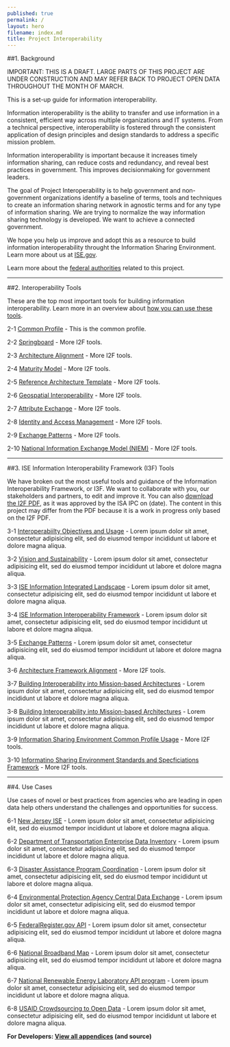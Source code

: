 ```yaml
---
published: true
permalink: /
layout: hero
filename: index.md
title: Project Interoperability
---
```


##1. Background

IMPORTANT: THIS IS A DRAFT. LARGE PARTS OF THIS PROJECT ARE UNDER CONSTRUCTION AND MAY REFER BACK TO PROJECT OPEN DATA THROUGHOUT THE MONTH OF MARCH.

This is a set-up guide for information interoperability.

Information interoperability is the ability to transfer and use information in a consistent, efficient way across multiple organizations and IT systems. From a technical perspective, interoperability is fostered through the consistent application of design principles and design standards to address a specific mission problem. 

Information interoperability is important because it increases timely information sharing, can reduce costs and redundancy, and reveal best practices in government. This improves decisionmaking for government leaders.

The goal of Project Interoperability is to help government and non-government organizations identify a baseline of terms, tools and techniques to create an information sharing network in agnostic terms and for any type of information sharing. We are trying to normalize the way information sharing technology is developed. We want to achieve a connected government.

We hope you help us improve and adopt this as a resource to build information interoperability throught the Information Sharing Environment. Learn more about us at [ISE.gov](http://ise.gov).

Learn more about the [federal authorities](http://ise.gov) related to this project.

----------------

##2. Interoperability Tools

These are the top most important tools for building information interoperability. Learn more in an overview about [how you can use these tools](http://ise.gov).

2-1 [Common Profile](principles/) - This is the common profile.

2-2 [Springboard](open-standards/) - More I2F tools.   

2-3 [Architecture Alignment](glossary/) - More I2F tools.

2-4 [Maturity Model](open-licenses/) - More I2F tools.

2-5 [Reference Architecture Template](schema/) - More I2F tools.

2-6 [Geospatial Interoperability](glossary/) - More I2F tools.

2-7 [Attribute Exchange](glossary/) - More I2F tools.

2-8 [Identity and Access Management](glossary/) - More I2F tools.

2-9 [Exchange Patterns](glossary/) - More I2F tools.

2-10 [National Information Exchange Model (NIEM)](glossary/) - More I2F tools.


----------------

##3. ISE Information Interoperability Framework (I3F) Tools

We have broken out the most useful tools and guidance of the Information Interoperability Framework, or I3F. We want to collaborate with you, our stakeholders and partners, to edit and improve it. You can also [download the I2F PDF](http://ise.gov), as it was approved by the ISA IPC on (date). The content in this project may differ from the PDF because it is a work in progress only based on the I2F PDF.

3-1 [Interoperabiilty Objectives and Usage](principles/) - Lorem ipsum dolor sit amet, consectetur adipisicing elit, sed do eiusmod tempor incididunt ut labore et dolore magna aliqua.

3-2 [Vision and Sustainability](open-standards/) - Lorem ipsum dolor sit amet, consectetur adipisicing elit, sed do eiusmod tempor incididunt ut labore et dolore magna aliqua.

3-3 [ISE Information Integrated Landscape](glossary/) - Lorem ipsum dolor sit amet, consectetur adipisicing elit, sed do eiusmod tempor incididunt ut labore et dolore magna aliqua.

3-4 [ISE Information Interoperability Framework](open-licenses/) - Lorem ipsum dolor sit amet, consectetur adipisicing elit, sed do eiusmod tempor incididunt ut labore et dolore magna aliqua.

3-5 [Exchange Patterns](schema/) - Lorem ipsum dolor sit amet, consectetur adipisicing elit, sed do eiusmod tempor incididunt ut labore et dolore magna aliqua.

3-6 [Architecture Framework Alignment](glossary/) - More I2F tools.

3-7 [Building Interoperability into Mission-based Architectures](glossary/) - Lorem ipsum dolor sit amet, consectetur adipisicing elit, sed do eiusmod tempor incididunt ut labore et dolore magna aliqua.

3-8 [Building Interoperability into Mission-based Architectures](glossary/) - Lorem ipsum dolor sit amet, consectetur adipisicing elit, sed do eiusmod tempor incididunt ut labore et dolore magna aliqua.

3-9 [Information Sharing Environment Common Profile Usage](glossary/) - More I2F tools.

3-10 [Informatino Sharing Environment Standards and Specficiations Framework](glossary/) - More I2F tools.

----------------

##4. Use Cases

Use cases of novel or best practices from agencies who are leading in open data help others understand the challenges and opportunities for success.

6-1 [New Jersey ISE](labor-case-study/) - Lorem ipsum dolor sit amet, consectetur adipisicing elit, sed do eiusmod tempor incididunt ut labore et dolore magna aliqua. 

6-2 [Department of Transportation Enterprise Data Inventory](transportation-case-study/) - Lorem ipsum dolor sit amet, consectetur adipisicing elit, sed do eiusmod tempor incididunt ut labore et dolore magna aliqua. 

6-3 [Disaster Assistance Program Coordination](fema-case-study/) - Lorem ipsum dolor sit amet, consectetur adipisicing elit, sed do eiusmod tempor incididunt ut labore et dolore magna aliqua. 

6-4 [Environmental Protection Agency Central Data Exchange](epa-case-study/) - Lorem ipsum dolor sit amet, consectetur adipisicing elit, sed do eiusmod tempor incididunt ut labore et dolore magna aliqua.  

6-5 [FederalRegister.gov API](https://www.federalregister.gov/uploads/2012/11/FR2-API-Case-Study1.pdf) - Lorem ipsum dolor sit amet, consectetur adipisicing elit, sed do eiusmod tempor incididunt ut labore et dolore magna aliqua. 

6-6 [National Broadband Map](http://www.scribd.com/doc/109998799/The-National-Broadband-Map-A-Case-Study-on-Open-Innovation-for-National-Policy) - Lorem ipsum dolor sit amet, consectetur adipisicing elit, sed do eiusmod tempor incididunt ut labore et dolore magna aliqua. 

6-7 [National Renewable Energy Laboratory API program](http://developer.nrel.gov/api-case-study/) - Lorem ipsum dolor sit amet, consectetur adipisicing elit, sed do eiusmod tempor incididunt ut labore et dolore magna aliqua. 

6-8 [USAID Crowdsourcing to Open Data](http://transition.usaid.gov/our_work/economic_growth_and_trade/development_credit/pdfs/2012/USAIDCrowdsourcingCaseStudy.pdf) - Lorem ipsum dolor sit amet, consectetur adipisicing elit, sed do eiusmod tempor incididunt ut labore et dolore magna aliqua. 


**For Developers: [View all appendices](http://github.com/project-open-data/) (and source)**
